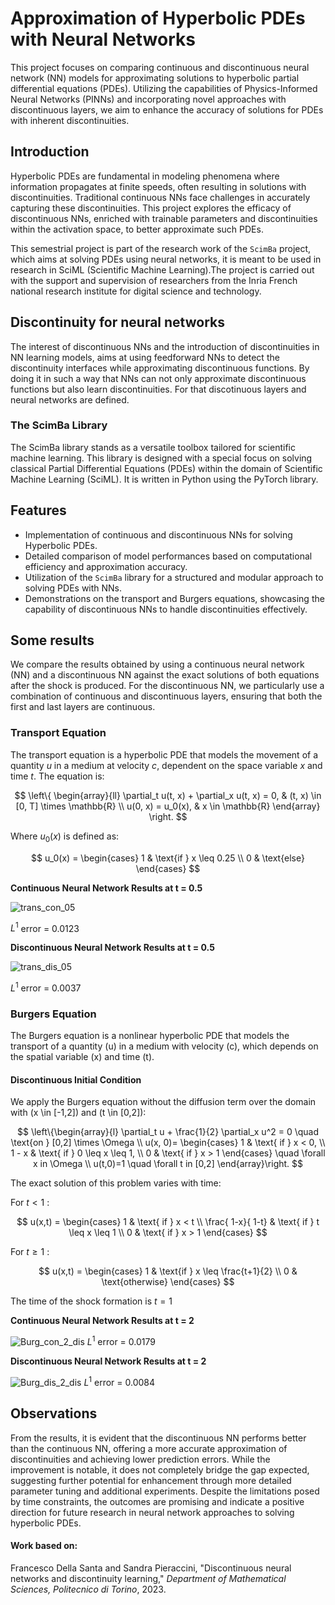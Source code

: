 # Approximation of Hyperbolic PDEs with Neural Networks

This project focuses on comparing continuous and discontinuous neural network (NN) models for approximating solutions to hyperbolic partial differential equations (PDEs). Utilizing the capabilities of Physics-Informed Neural Networks (PINNs) and incorporating novel approaches with discontinuous layers, we aim to enhance the accuracy of solutions for PDEs with inherent discontinuities.

## Introduction

Hyperbolic PDEs are fundamental in modeling phenomena where information propagates at finite speeds, often resulting in solutions with discontinuities. Traditional continuous NNs face challenges in accurately capturing these discontinuities. This project explores the efficacy of discontinuous NNs, enriched with trainable parameters and discontinuities within the activation space, to better approximate such PDEs.

This semestrial project is part of the research work of the `ScimBa` project, which aims at solving PDEs using neural networks, it is meant to be used in research in SciML (Scientific Machine Learning).The project is carried out with the support and supervision of researchers from the Inria French national research institute for digital science and technology. 

## Discontinuity for neural networks

The interest of discontinuous NNs and the introduction of discontinuities in NN learning models, aims at using feedforward NNs to detect the discontinuity interfaces while approximating discontinuous functions. By doing it in such a way that NNs can not only approximate discontinuous functions but also learn discontinuities. For that discotinuous layers and neural networks are defined. 

### The ScimBa Library
The ScimBa library  stands as a versatile toolbox tailored for scientific machine learning. This library is designed with a special focus on solving classical Partial Differential Equations (PDEs) within the domain of Scientific Machine Learning (SciML). It is written in Python using the PyTorch library.


## Features

- Implementation of continuous and discontinuous NNs for solving Hyperbolic PDEs.
- Detailed comparison of model performances based on computational efficiency and approximation accuracy.
- Utilization of the `ScimBa` library for a structured and modular approach to solving PDEs with NNs.
- Demonstrations on the transport and Burgers equations, showcasing the capability of discontinuous NNs to handle discontinuities effectively.


## Some results

We compare the results obtained by using a continuous neural network (NN) and a discontinuous NN against the exact solutions of both equations after the shock is produced. For the discontinuous NN, we particularly use a combination of continuous and discontinuous layers, ensuring that both the first and last layers are continuous.

### Transport Equation

The transport equation is a hyperbolic PDE that models the movement of a quantity $u$ in a medium at velocity $c$, dependent on the space variable $x$ and time $t$. The equation is:

$$
\left\{
\begin{array}{ll}
\partial_t u(t, x) + \partial_x u(t, x) = 0, & (t, x) \in [0, T] \times \mathbb{R} \\
u(0, x) = u_0(x), & x \in \mathbb{R}
\end{array}
\right.
$$

Where $u_0(x)$ is defined as:

$$
u_0(x) = \begin{cases}
1 & \text{if } x \leq 0.25 \\
0 & \text{else}
\end{cases}
$$

**Continuous Neural Network Results at t = 0.5**


![trans_con_05](https://github.com/dianasolangel/Project-M2-Approx-Hyperbolic-PDEs-with-NNs/assets/87640597/419006b0-34d0-4ad5-a062-b3372dff7a07)

$L^1$ error = 0.0123

**Discontinuous Neural Network Results at t = 0.5**

![trans_dis_05](https://github.com/dianasolangel/Project-M2-Approx-Hyperbolic-PDEs-with-NNs/assets/87640597/b99ada07-a177-4aea-b03b-20d0bbe8e9d9)

$L^1$ error = 0.0037


### Burgers Equation

The Burgers equation is a nonlinear hyperbolic PDE that models the transport of a quantity \(u\) in a medium with velocity \(c\), which depends on the spatial variable \(x\) and time \(t\).

#### Discontinuous Initial Condition

We apply the Burgers equation without the diffusion term over the domain with \(x \in [-1,2]\) and \(t \in [0,2]\):

$$
\left\{\begin{array}{l}
\partial_t u + \frac{1}{2} \partial_x u^2 = 0 \quad \text{on } [0,2] \times \Omega \\
u(x, 0)= \begin{cases}
1 & \text{ if } x < 0, \\
1 - x & \text{ if } 0 \leq x \leq 1, \\
0 & \text{ if } x > 1
\end{cases} \quad \forall x in \Omega \\
u(t,0)=1 \quad \forall t in [0,2]
\end{array}\right.
$$

The exact solution of this problem varies with time:

For $t < 1$ :

$$
u(x,t) = \begin{cases} 
1 & \text{ if } x < t \\
\frac{ 1-x}{ 1-t} & \text{ if } t \leq x \leq 1 \\
0 & \text{ if } x > 1
\end{cases}
$$

For $t \geq 1$ :

$$
  u(x,t) = 
  \begin{cases} 
  1 & \text{if } x \leq \frac{t+1}{2} \\
  0 & \text{otherwise}
  \end{cases}
$$


The time of the shock formation is $t=1$

**Continuous Neural Network Results at t = 2**

![Burg_con_2_dis](https://github.com/dianasolangel/Project-M2-Approx-Hyperbolic-PDEs-with-NNs/assets/87640597/c6ec290a-0214-46a4-a062-128ce48d4906)
$L^1$ error = 0.0179

**Discontinuous Neural Network Results at t = 2**

![Burg_dis_2_dis](https://github.com/dianasolangel/Project-M2-Approx-Hyperbolic-PDEs-with-NNs/assets/87640597/55a064c8-53e5-4244-adab-9696e2ad7cd6)
$L^1$ error = 0.0084

## Observations

From the results, it is evident that the discontinuous NN performs better than the continuous NN, offering a more accurate approximation of discontinuities and achieving lower prediction errors. While the improvement is notable, it does not completely bridge the gap expected, suggesting further potential for enhancement through more detailed parameter tuning and additional experiments. Despite the limitations posed by time constraints, the outcomes are promising and indicate a positive direction for future research in neural network approaches to solving hyperbolic PDEs.

#### Work based on:

Francesco Della Santa and Sandra Pieraccini, "Discontinuous neural networks and discontinuity learning," *Department of Mathematical Sciences, Politecnico di Torino*, 2023.

    


